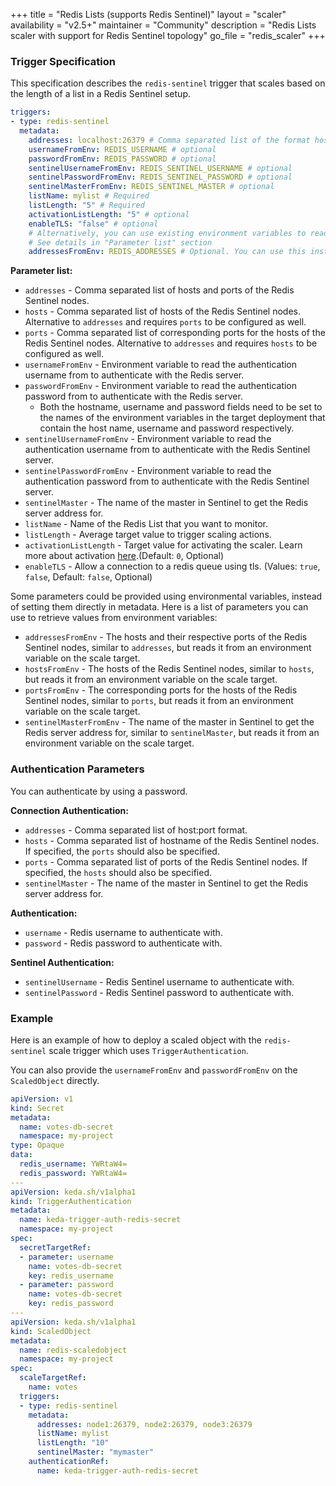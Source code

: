 +++
title = "Redis Lists (supports Redis Sentinel)"
layout = "scaler"
availability = "v2.5+"
maintainer = "Community"
description = "Redis Lists scaler with support for Redis Sentinel topology"
go_file = "redis_scaler"
+++

### Trigger Specification

This specification describes the `redis-sentinel` trigger that scales based on the length of a list in a Redis Sentinel setup.

```yaml
triggers:
- type: redis-sentinel
  metadata:
    addresses: localhost:26379 # Comma separated list of the format host:port
    usernameFromEnv: REDIS_USERNAME # optional
    passwordFromEnv: REDIS_PASSWORD # optional
    sentinelUsernameFromEnv: REDIS_SENTINEL_USERNAME # optional
    sentinelPasswordFromEnv: REDIS_SENTINEL_PASSWORD # optional
    sentinelMasterFromEnv: REDIS_SENTINEL_MASTER # optional
    listName: mylist # Required
    listLength: "5" # Required
    activationListLength: "5" # optional
    enableTLS: "false" # optional
    # Alternatively, you can use existing environment variables to read configuration from:
    # See details in "Parameter list" section
    addressesFromEnv: REDIS_ADDRESSES # Optional. You can use this instead of `addresses` parameter
```

**Parameter list:**

- `addresses` - Comma separated list of hosts and ports of the Redis Sentinel nodes.
- `hosts` - Comma separated list of hosts of the Redis Sentinel nodes. Alternative to `addresses` and requires `ports` to be configured as well.
- `ports` - Comma separated list of corresponding ports for the hosts of the Redis Sentinel nodes. Alternative to `addresses` and requires `hosts` to be configured as well.
- `usernameFromEnv` - Environment variable to read the authentication username from to authenticate with the Redis server.
- `passwordFromEnv` - Environment variable to read the authentication password from to authenticate with the Redis server.
  - Both the hostname, username and password fields need to be set to the names of the environment variables in the target deployment that contain the host name, username and password respectively.
- `sentinelUsernameFromEnv` - Environment variable to read the authentication username from to authenticate with the Redis Sentinel server.
- `sentinelPasswordFromEnv` - Environment variable to read the authentication password from to authenticate with the Redis Sentinel server.
- `sentinelMaster` - The name of the master in Sentinel to get the Redis server address for.
- `listName` - Name of the Redis List that you want to monitor.
- `listLength` - Average target value to trigger scaling actions.
- `activationListLength` - Target value for activating the scaler. Learn more about activation [here](./../concepts/scaling-deployments.md#activating-and-scaling-thresholds).(Default: `0`, Optional)
- `enableTLS` - Allow a connection to a redis queue using tls. (Values: `true`, `false`, Default: `false`, Optional)

Some parameters could be provided using environmental variables, instead of setting them directly in metadata. Here is a list of parameters you can use to retrieve values from environment variables:

- `addressesFromEnv` - The hosts and their respective ports of the Redis Sentinel nodes, similar to `addresses`, but reads it from an environment variable on the scale target.
- `hostsFromEnv` - The hosts of the Redis Sentinel nodes, similar to `hosts`, but reads it from an environment variable on the scale target.
- `portsFromEnv` - The corresponding ports for the hosts of the Redis Sentinel nodes, similar to `ports`, but reads it from an environment variable on the scale target.
- `sentinelMasterFromEnv` - The name of the master in Sentinel to get the Redis server address for, similar to `sentinelMaster`, but reads it from an environment variable on the scale target.

### Authentication Parameters

You can authenticate by using a password.

**Connection Authentication:**

- `addresses` - Comma separated list of host:port format.
- `hosts` - Comma separated list of hostname of the Redis Sentinel nodes. If specified, the `ports` should also be specified.
- `ports` - Comma separated list of ports of the Redis Sentinel nodes. If specified, the `hosts` should also be specified.
- `sentinelMaster` - The name of the master in Sentinel to get the Redis server address for.

**Authentication:**

- `username` - Redis username to authenticate with.
- `password` - Redis password to authenticate with.

**Sentinel Authentication:**

- `sentinelUsername` - Redis Sentinel username to authenticate with.
- `sentinelPassword` - Redis Sentinel password to authenticate with.


### Example

Here is an example of how to deploy a scaled object with the `redis-sentinel` scale trigger which uses `TriggerAuthentication`.

You can also provide the `usernameFromEnv` and `passwordFromEnv` on the `ScaledObject` directly.

```yaml
apiVersion: v1
kind: Secret
metadata:
  name: votes-db-secret
  namespace: my-project
type: Opaque
data:
  redis_username: YWRtaW4=
  redis_password: YWRtaW4=
---
apiVersion: keda.sh/v1alpha1
kind: TriggerAuthentication
metadata:
  name: keda-trigger-auth-redis-secret
  namespace: my-project
spec:
  secretTargetRef:
  - parameter: username
    name: votes-db-secret
    key: redis_username
  - parameter: password
    name: votes-db-secret
    key: redis_password
---
apiVersion: keda.sh/v1alpha1
kind: ScaledObject
metadata:
  name: redis-scaledobject
  namespace: my-project
spec:
  scaleTargetRef:
    name: votes
  triggers:
  - type: redis-sentinel
    metadata:
      addresses: node1:26379, node2:26379, node3:26379
      listName: mylist
      listLength: "10"
      sentinelMaster: "mymaster"
    authenticationRef:
      name: keda-trigger-auth-redis-secret
```
